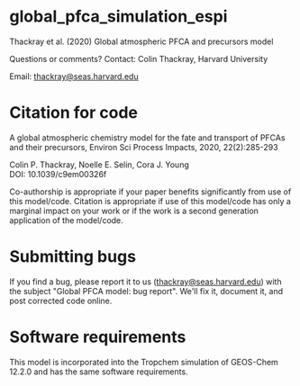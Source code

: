 # global_pfca_simulation_espi

Thackray et al. (2020) Global atmospheric PFCA and precursors model

Questions or comments? Contact: Colin Thackray, Harvard University

Email: thackray@seas.harvard.edu

# Citation for code

A global atmospheric chemistry model for the fate and transport of PFCAs and their precursors, Environ Sci Process Impacts, 2020,  22(2):285-293 

Colin P. Thackray, Noelle E. Selin, Cora J. Young   
DOI: 10.1039/c9em00326f

Co-authorship is appropriate if your paper benefits significantly from use of this model/code. Citation is appropriate if use of this model/code has only a marginal impact on your work or if the work is a second generation application of the model/code. 

# Submitting bugs

If you find a bug, please report it to us (thackray@seas.harvard.edu) with the subject "Global PFCA model: bug report". We'll fix it, document it, and post corrected code online. 

# Software requirements

This model is incorporated into the Tropchem simulation of GEOS-Chem 12.2.0 and has the same software requirements.
